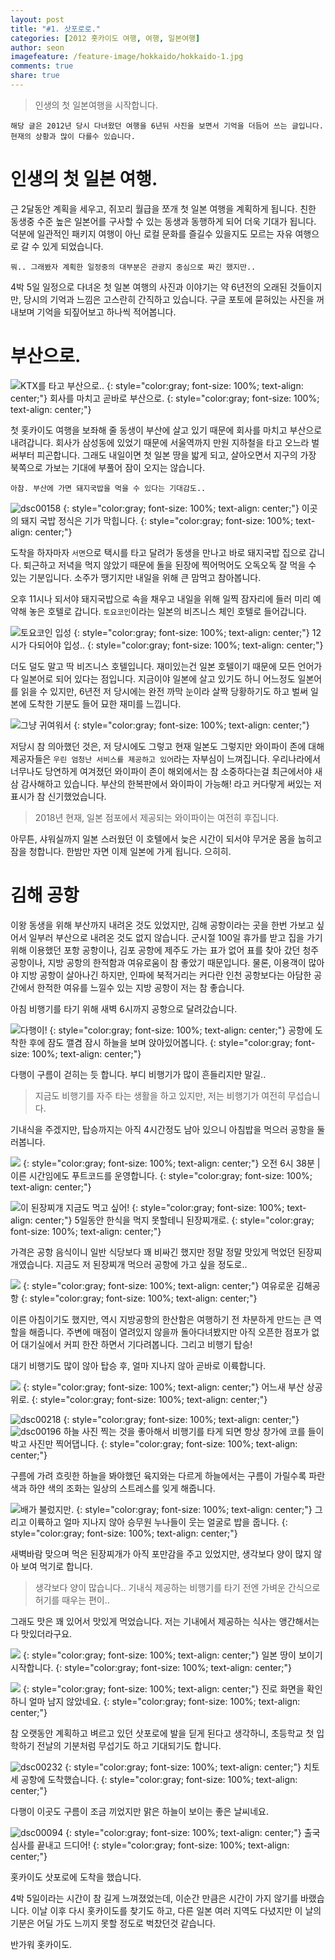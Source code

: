 ```yaml
---
layout: post
title: "#1. 삿포로로."
categories: [2012 홋카이도 여행, 여행, 일본여행]
author: seon
imagefeature: /feature-image/hokkaido/hokkaido-1.jpg
comments: true
share: true
---
```


>인생의 첫 일본여행을 시작합니다.

`
해당 글은 2012년 당시 다녀왔던 여행을 6년뒤 사진을 보면서 기억을 더듬어 쓰는 글입니다. 현재의 상황과 많이 다를수 있습니다.
`

# 인생의 첫 일본 여행.

근 2달동안 계획을 세우고, 쥐꼬리 월급을 쪼개 첫 일본 여행을 계획하게 됩니다.
친한 동생중 수준 높은 일본어를 구사할 수 있는 동생과 동행하게 되어 더욱 기대가 됩니다.
덕분에 일관적인 패키지 여행이 아닌 로컬 문화를 즐길수 있을지도 모르는 자유 여행으로 갈 수 있게 되었습니다.

`뭐.. 그래봤자 계획한 일정중의 대부분은 관광지 중심으로 짜긴 했지만..`

4박 5일 일정으로 다녀온 첫 일본 여행의 사진과 이야기는 약 6년전의 오래된 것들이지만, 
당시의 기억과 느낌은 고스란히 간직하고 있습니다.
구글 포토에 묻혀있는 사진을 꺼내보며 기억을 되짚어보고 하나씩 적어봅니다.

# 부산으로.

![KTX를 타고 부산으로..](https://user-images.githubusercontent.com/22671637/39473655-d5838988-4d8a-11e8-8ce8-5199ca740e4d.JPG)
{: style="color:gray; font-size: 100%; text-align: center;"}
회사를 마치고 곧바로 부산으로.
{: style="color:gray; font-size: 100%; text-align: center;"}

첫 홋카이도 여행을 보좌해 줄 동생이 부산에 살고 있기 때문에 회사를 마치고 부산으로 내려갑니다.
회사가 삼성동에 있었기 때문에 서울역까지 만원 지하철을 타고 오느라 벌써부터 피곤합니다.
그래도 내일이면 첫 일본 땅을 밟게 되고, 살아오면서 지구의 가장 북쪽으로 가보는 기대에 부풀어 잠이 오지는 않습니다.

`아참. 부산에 가면 돼지국밥을 먹을 수 있다는 기대감도..`

![dsc00158](https://user-images.githubusercontent.com/22671637/39474092-32da509c-4d8d-11e8-9346-947c752f5760.JPG)
{: style="color:gray; font-size: 100%; text-align: center;"}
이곳의 돼지 국밥 정식은 기가 막힙니다. 
{: style="color:gray; font-size: 100%; text-align: center;"}

도착을 하자마자 `서면`으로 택시를 타고 달려가 동생을 만나고 바로 돼지국밥 집으로 갑니다.
퇴근하고 저녁을 먹지 않았기 때문에 돌을 된장에 찍어먹어도 오독오독 잘 먹을 수 있는 기분입니다.
소주가 땡기지만 내일을 위해 큰 맘먹고 참아봅니다.

오후 11시나 되서야 돼지국밥으로 속을 채우고 내일을 위해 일찍 잠자리에 들러 미리 예약해 놓은 호텔로 갑니다.
`토요코인`이라는 일본의 비즈니스 체인 호텔로 들어갑니다.

![토요코인 입성](https://user-images.githubusercontent.com/22671637/39474358-97706dba-4d8e-11e8-87da-6658fe90b701.JPG)
{: style="color:gray; font-size: 100%; text-align: center;"}
12시가 다되어야 입성..
{: style="color:gray; font-size: 100%; text-align: center;"}

더도 덜도 말고 딱 비즈니스 호텔입니다. 재미있는건 일본 호텔이기 때문에 모든 언어가 다 일본어로 되어 있다는 점입니다. 
지금이야 일본에 살고 있기도 하니 어느정도 일본어를 읽을 수 있지만, 6년전 저 당시에는 완전 까막 눈이라 살짝 당황하기도 하고 벌써 일본에 도착한 기분도 들어 묘한 재미를 느낍니다.

![그냥 귀여워서](https://user-images.githubusercontent.com/22671637/39474361-98f52a18-4d8e-11e8-89b1-ef8009d086d9.JPG)
{: style="color:gray; font-size: 100%; text-align: center;"}

저당시 참 의아했던 것은, 저 당시에도 그렇고 현재 일본도 그렇지만 와이파이 존에 대해 제공자들은 `우린 엄청난 서비스를 제공하고 있어`라는 자부심이 느껴집니다.
우리나라에서 너무나도 당연하게 여겨졌던 와이파이 존이 해외에서는 참 소중하다는걸 최근에서야 새삼 감사해하고 있습니다.
부산의 한복판에서 와이파이 가능해! 라고 커다랗게 써있는 저 표시가 참 신기했었습니다. 

> 2018년 현재, 일본 점포에서 제공되는 와이파이는 여전히 후집니다.

아무튼, 샤워실까지 일본 스러웠던 이 호텔에서 늦은 시간이 되서야 무거운 몸을 눕히고 잠을 청합니다. 
한밤만 자면 이제 일본에 가게 됩니다. 으히히.

# 김해 공항

이왕 동생을 위해 부산까지 내려온 것도 있었지만, 김해 공항이라는 곳을 한번 가보고 싶어서 일부러 부산으로 내려온 것도 없지 않습니다.
군시절 100일 휴가를 받고 집을 가기 위해 이용했던 포항 공항이나, 김포 공항에 제주도 가는 표가 없어 표를 찾아 갔던 청주 공항이나, 
지방 공항의 한적함과 여유로움이 참 좋았기 때문입니다. 물론, 이용객이 많아야 지방 공항이 살아나긴 하지만, 인파에 북적거리는 커다란 인천 공항보다는
아담한 공간에서 한적한 여유를 느낄수 있는 지방 공항이 저는 참 좋습니다.

아침 비행기를 타기 위해 새벽 6시까지 공항으로 달려갔습니다.

![다행이!](https://user-images.githubusercontent.com/22671637/39474718-4a39224c-4d90-11e8-914e-475b183369ce.JPG)
{: style="color:gray; font-size: 100%; text-align: center;"}
공항에 도착한 후에 잠도 깰겸 잠시 하늘을 보며 앉아있어봅니다.
{: style="color:gray; font-size: 100%; text-align: center;"}

다행이 구름이 걷히는 듯 합니다. 부디 비행기가 많이 흔들리지만 말길..

> 지금도 비행기를 자주 타는 생활을 하고 있지만, 저는 비행기가 여전히 무섭습니다.

기내식을 주겠지만, 탑승까지는 아직 4시간정도 남아 있으니 아침밥을 먹으러 공항을 둘러봅니다.

![](https://user-images.githubusercontent.com/22671637/39475148-1bcf8c1e-4d92-11e8-8e60-524d51035e2c.JPG)
{: style="color:gray; font-size: 100%; text-align: center;"}
오전 6시 38분 | 이른 시간임에도 푸트코드를 운영합니다.
{: style="color:gray; font-size: 100%; text-align: center;"}

![이 된장찌개 지금도 먹고 싶어!](https://user-images.githubusercontent.com/22671637/39475187-4aa25ea4-4d92-11e8-9aff-1366e5651323.JPG)
{: style="color:gray; font-size: 100%; text-align: center;"}
5일동안 한식을 먹지 못할테니 된장찌개로.
{: style="color:gray; font-size: 100%; text-align: center;"}

가격은 공항 음식이니 일반 식당보다 꽤 비싸긴 했지만 정말 정말 맛있게 먹었던 된장찌개였습니다.
지금도 저 된장찌개 먹으러 공항에 가고 싶을 정도로..

![](https://user-images.githubusercontent.com/22671637/39475266-9ab7c870-4d92-11e8-9614-babc146270df.JPG)
{: style="color:gray; font-size: 100%; text-align: center;"}
여유로운 김해공항
{: style="color:gray; font-size: 100%; text-align: center;"}

이른 아침이기도 했지만, 역시 지방공항의 한산함은 여행하기 전 차분하게 만드는 큰 역할을 해줍니다. 
주변에 매점이 열려있지 않을까 돌아다녀봤지만 아직 오픈한 점포가 없어 대기실에서 커피 한잔 하면서 기다려봅니다.
그리고 비행기 탑승!

대기 비행기도 많이 않아 탑승 후, 얼마 지나지 않아 곧바로 이륙합니다. 

![](https://user-images.githubusercontent.com/22671637/39475444-3256247e-4d93-11e8-9ce9-863b25f8ab8c.JPG)
{: style="color:gray; font-size: 100%; text-align: center;"}
어느새 부산 상공 위로.
{: style="color:gray; font-size: 100%; text-align: center;"}

![dsc00218](https://user-images.githubusercontent.com/22671637/39475551-91dbaa0e-4d93-11e8-8a95-b60845b8e7ac.JPG)
{: style="color:gray; font-size: 100%; text-align: center;"}
![dsc00196](https://user-images.githubusercontent.com/22671637/39475554-933af99a-4d93-11e8-831a-3226e0c4b73d.JPG)
하늘 사진 찍는 것을 좋아해서 비행기를 타게 되면 항상 창가에 코를 들이박고 사진만 찍어댑니다. 
{: style="color:gray; font-size: 100%; text-align: center;"}

구름에 가려 흐릿한 하늘을 봐야했던 육지와는 다르게 하늘에서는 구름이 가릴수록 파란 색과 하얀 색의 조화는 일상의 스트레스를 잊게 해줍니다.

![배가 불렀지만.](https://user-images.githubusercontent.com/22671637/39475628-ebf28e36-4d93-11e8-9443-51a3948ea08f.JPG)
{: style="color:gray; font-size: 100%; text-align: center;"}
그리고 이륙하고 얼마 지나지 않아 승무원 누나들이 웃는 얼굴로 밥을 줍니다.
{: style="color:gray; font-size: 100%; text-align: center;"}

새벽바람 맞으며 먹은 된장찌개가 아직 포만감을 주고 있었지만, 생각보다 양이 많지 않아 보여 먹기로 합니다.

> 생각보다 양이 많습니다.. 기내식 제공하는 비행기를 타기 전엔 가벼운 간식으로 허기를 때우는 편이..

그래도 맛은 꽤 있어서 맛있게 먹었습니다. 저는 기내에서 제공하는 식사는 앵간해서는 다 맛있더라구요.

![](https://user-images.githubusercontent.com/22671637/39475792-ab67286c-4d94-11e8-9265-22906b5a8143.JPG)
{: style="color:gray; font-size: 100%; text-align: center;"}
일본 땅이 보이기 시작합니다.
{: style="color:gray; font-size: 100%; text-align: center;"}

![](https://user-images.githubusercontent.com/22671637/39475809-c3e3f76c-4d94-11e8-9ec0-2a219d80c28c.JPG)
{: style="color:gray; font-size: 100%; text-align: center;"}
진로 화면을 확인하니 얼마 남지 않았네요.
{: style="color:gray; font-size: 100%; text-align: center;"}

참 오랫동안 계획하고 벼르고 있던 삿포로에 발을 딛게 된다고 생각하니, 초등학교 첫 입학하기 전날의 기분처럼 무섭기도 하고 기대되기도 합니다.

![dsc00232](https://user-images.githubusercontent.com/22671637/39475888-09aad324-4d95-11e8-8330-1051a56598e3.JPG)
{: style="color:gray; font-size: 100%; text-align: center;"}
치토세 공항에 도착했습니다.
{: style="color:gray; font-size: 100%; text-align: center;"}

다행이 이곳도 구름이 조금 끼었지만 맑은 하늘이 보이는 좋은 날씨네요.

![dsc00094](https://user-images.githubusercontent.com/22671637/39475891-0c366b08-4d95-11e8-8ec9-ff96a083acc5.JPG)
{: style="color:gray; font-size: 100%; text-align: center;"}
출국 심사를 끝내고 드디어!
{: style="color:gray; font-size: 100%; text-align: center;"}

홋카이도 삿포로에 도착을 했습니다.

4박 5일이라는 시간이 참 길게 느껴졌었는데, 이순간 만큼은 시간이 가지 않기를 바랬습니다.
이날 이후 다시 홋카이도를 찾기도 하고, 다른 일본 여러 지역도 다녔지만 이 날의 기분은 어딜 가도 느끼지 못할 정도로 벅찼던것 같습니다.

반가워 홋카이도.